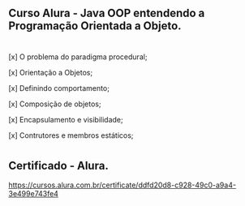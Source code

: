 ## Curso Alura - Java OOP entendendo a Programação Orientada a Objeto.
#
[x] O problema do paradigma procedural;

[x] Orientação a Objetos;

[x] Definindo comportamento;

[x] Composição de objetos;

[x] Encapsulamento e visibilidade;

[x] Contrutores e membros estáticos;

#

## Certificado - Alura.

https://cursos.alura.com.br/certificate/ddfd20d8-c928-49c0-a9a4-3e499e743fe4 

